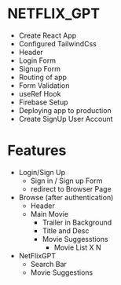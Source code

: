 # NETFLIX_GPT

- Create React App
- Configured TailwindCss
- Header
- Login Form
- Signup Form
- Routing of app
- Form Validation
- useRef Hook
- Firebase Setup
- Deploying app to production
- Create SignUp User Account

# Features

- Login/Sign Up
  - Sign in / Sign up Form
  - redirect to Browser Page
- Browse (after authentication)
  - Header
  - Main Movie
    - Trailer in Background
    - Title and Desc
    - Movie Suggesstions
      - Movie List X N
- NetFlixGPT
  - Search Bar
  - Movie Suggestions
